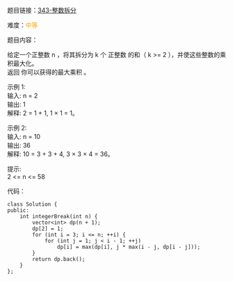 题目链接：[343-整数拆分](https://leetcode-cn.com/problems/integer-break/)

难度：<font color="Orange">中等</font>

题目内容：

给定一个正整数 n ，将其拆分为 k 个 正整数 的和（ k >= 2 ），并使这些整数的乘积最大化。<br>
返回 你可以获得的最大乘积 。

示例 1:<br>
输入: n = 2<br>
输出: 1<br>
解释: 2 = 1 + 1, 1 × 1 = 1。

示例 2:<br>
输入: n = 10<br>
输出: 36<br>
解释: 10 = 3 + 3 + 4, 3 × 3 × 4 = 36。

提示:<br>
2 <= n <= 58


代码：
```
class Solution {
public:
    int integerBreak(int n) {
        vector<int> dp(n + 1);
        dp[2] = 1;
        for (int i = 3; i <= n; ++i) {
            for (int j = 1; j < i - 1; ++j)
                dp[i] = max(dp[i], j * max(i - j, dp[i - j]));
        }
        return dp.back();
    }
};
```